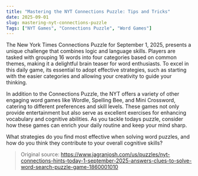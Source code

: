 ```yaml
---
title: "Mastering the NYT Connections Puzzle: Tips and Tricks"
date: 2025-09-01
slug: mastering-nyt-connections-puzzle
Tags: ["NYT Games", "Connections Puzzle", "Word Games"]
---
```


The New York Times Connections Puzzle for September 1, 2025, presents a unique challenge that combines logic and language skills. Players are tasked with grouping 16 words into four categories based on common themes, making it a delightful brain teaser for word enthusiasts. To excel in this daily game, its essential to adopt effective strategies, such as starting with the easier categories and allowing your creativity to guide your thinking.

In addition to the Connections Puzzle, the NYT offers a variety of other engaging word games like Wordle, Spelling Bee, and Mini Crossword, catering to different preferences and skill levels. These games not only provide entertainment but also serve as excellent exercises for enhancing vocabulary and cognitive abilities. As you tackle todays puzzle, consider how these games can enrich your daily routine and keep your mind sharp.

What strategies do you find most effective when solving word puzzles, and how do you think they contribute to your overall cognitive skills?
> Original source: https://www.jagranjosh.com/us/puzzles/nyt-connections-hints-today-1-september-2025-answers-clues-to-solve-word-search-puzzle-game-1860001010